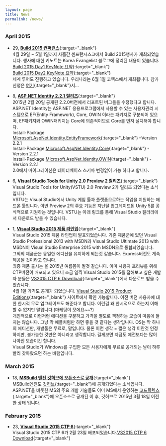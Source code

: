```yaml
---
layout: page
title: News
permalink: /news/
---
```


### April 2015
* 29, [**Build 2015 컨퍼런스**](http://www.buildwindows.com/){:target="_blank"}   
    4월 29일 ~ 5월 1일까지 사흘간 센프란시스코에서 Build 2015행사가 개최되었습니다. 행사에 대한 키노트는 Korea Evangelist 블로그에 정리된 내용이 있습니다.    
    [Build 2015 Day1 KeyNote 요약](http://blogs.msdn.com/b/eva/archive/2015/04/30/build-2015-day-1-keynote.aspx){:target="_blank"}    
    [Build 2015 Day2 KeyNote 요약](http://blogs.msdn.com/b/eva/archive/2015/05/02/build-2015-day-2-keynote.aspx){:target="_blank"}    
    세계 투어도 진행하고 있습니다. 우리나라는 6월 1일 코엑스에서 개최됩니다. 참가신청은 [여기](https://seoul.build15.com/){:target="_blank"}서...

* 8, [**ASP.NET Identity 2.2.1 릴리즈**](http://blogs.msdn.com/b/webdev/archive/2015/04/07/asp-net-identity-2-2-1.aspx){:target="_blank"}   
    2015년 2월 20일 공개된 2.2.0버전에서 리포트된 버그들을 수정했다고 합니다. ASP.NET Identity는 ASP.NET 응용프로그램에서 사용할 수 있는 사용자관리 시스템으로 EF(Entity Framework), Core, OWIN 이라는 패키지로 구분되어 있으며, EF패키지와 OWIN패키지는 Core에 의존적이므로 Core를 먼저 설치해야 합니다.   
        Install-Package [Microsoft.AspNet.Identity.EntityFramework](https://www.nuget.org/packages/Microsoft.AspNet.Identity.EntityFramework){:target="_blank"} –Version 2.2.1   
        Install-Package [Microsoft.AspNet.Identity.Core](https://www.nuget.org/packages/Microsoft.AspNet.Identity.Core){:target="_blank"} -Version 2.2.1   
        Install-Package [Microsoft.AspNet.Identity.OWIN](https://www.nuget.org/packages/Microsoft.AspNet.Identity.OWIN){:target="_blank"} -Version 2.2.1   
    2.0에서 마이그레이션은 데이터베이스 스키마 변경없이 가능 하다고 합니다.

* 6, [**Visual Studio Tools for Unity 2.0 Preview 2 릴리즈**](http://blogs.msdn.com/b/visualstudio/archive/2015/04/06/visual-studio-tools-for-unity-2-0-preview-2.aspx){:target="_blank"}   
    Visual Studio Tools for Unity(VSTU) 2.0 Preview 2가 릴리즈 되었다는 소식 입니다.   
    VSTU는 Visual Studio에서 Unity 게임 툴과 플렛폼으로하는 작업을 지원하는 애드온 툴입니다. 이번 Preview 2의 주요 기능은 지난달 업그레이드된 Unity 5를 공식적으로 지원하는 것입니다. VSTU는 아래 링크를 통해 Visual Studio 갤러리에서 다운로드 받을 수 있습니다.

* 1, [**Visual Studio 2015 제품 라인업**](http://blogs.msdn.com/b/visualstudio/archive/2015/03/31/announcing-the-visual-studio-2015-product-line.aspx){:target="_blank"}   
    Visual Studio 2015 제품 라인업이 발표되었습니다. 기존 제품군에 있던 Visual Studio Professional 2013 with MSDN과 Visual Studio Ultimate 2013 with MSDN이 Visual Studio Enterprise 2015 with MSDN으로 통합되었습니다.  
    그외의 제품군은 동일한 에디션을 유지하게 되는것 같습니다. Express버전도 계속 제공될 것이라고 합니다.   
    최종 제품 출시는 올 2015년 여름쯤이 될것 같습니다. 이미 사용자 프리뷰를 위해 CTP버전이 배포되고 있으니 조금 일찍 Visual Studio 2015를 접해보고 싶은 개발자 분들은 [VS2015 CTP 6 Download](http://visualstudio.com/en-us/downloads/visual-studio-2015-ctp-vs){:target="_blank"}에서 다운로드 받을 수 있습니다.    
    4월 1일 가격도 공개가 되었습니다. [Visual Studio 2015 Product Editions](https://www.visualstudio.com/products/vs-2015-product-editions){:target="_blank"} 사이트에서 확인 가능합니다. 이전 버전 사용자에 대한 한시적 무료 업그레이드도 해준다고 합니다. 이런걸 왜 한시적으로 하는지 이해 할 수 없지만 말입니다.(마케팅이 모에요~~?)   
    개인적으로 이런저런 에디션을 구분하고 가격을 별도로 책정하는 모습이 마음에 들지는 않습니다. 그냥 딱 애플처럼만 하면 좋을 것 같다는 생각입니다. OS는 딱 하나의 에디션만, 개발툴은 무료로, 말입니다. 물론 이런 생각 = 짧은 생각 이란것 인정하지만, 불가능한 것만은 아니라고 생각합니다. 길게보면 지금도 예전보다는 많이 나아진 모습이긴 합니다.   
    Visual Studio가 Windows를 구입한 모든 사용자에게 무료로 공개되는 날이 하루 빨리 찾아왔으면 하는 바램입니다.

### March 2015
* 18, [**MSBuild 엔진 깃허브에 오픈소스로 공개**](http://blogs.msdn.com/b/dotnet/archive/2015/03/18/msbuild-engine-is-now-open-source-on-github.aspx){:target="_blank"}    
    MSBuild엔진도 [깃허브](https://github.com/Microsoft/msbuild){:target="_blank"}에 공개되었다는 소식입니다. ASP.NET을 비롯한 MS의 주요 개발 기술들도 이미 MS에서 운영하는 [코드플렉스](http://aspnetwebstack.codeplex.com/){:target="_blank"}에 오픈소스로 공개된 이 후, 깃허브로 2015년 3월 18일 이전한 상태 입니다.

### February 2015
* 23, [**Visual Studio 2015 CTP 6**](https://www.visualstudio.com/news/vs2015-vs#uidbugxaml){:target="_blank"}    
    Visual Studio 2015 CTP 6가 2월 23일 배포되었습니다.[VS2015 CTP 6 Download](http://visualstudio.com/en-us/downloads/visual-studio-2015-ctp-vs){:target="_blank"}